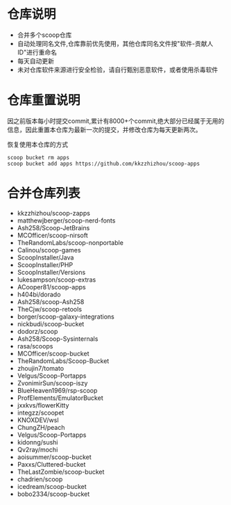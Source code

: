 # 仓库说明

- 合并多个scoop仓库
- 自动处理同名文件,仓库靠前优先使用，其他仓库同名文件按"软件-贡献人ID"进行重命名
- 每天自动更新
- 未对仓库软件来源进行安全检验，请自行甄别恶意软件，或者使用杀毒软件

# 仓库重置说明

因之前版本每小时提交commit,累计有8000+个commit,绝大部分已经属于无用的信息，因此重置本仓库为最新一次的提交，并修改仓库为每天更新两次。

恢复使用本仓库的方式

```
scoop bucket rm apps
scoop bucket add apps https://github.com/kkzzhizhou/scoop-apps
```

# 合并仓库列表

- kkzzhizhou/scoop-zapps
- matthewjberger/scoop-nerd-fonts
- Ash258/Scoop-JetBrains
- MCOfficer/scoop-nirsoft
- TheRandomLabs/scoop-nonportable
- Calinou/scoop-games
- ScoopInstaller/Java
- ScoopInstaller/PHP
- ScoopInstaller/Versions
- lukesampson/scoop-extras
- ACooper81/scoop-apps
- h404bi/dorado
- Ash258/scoop-Ash258
- TheCjw/scoop-retools
- borger/scoop-galaxy-integrations
- nickbudi/scoop-bucket
- dodorz/scoop
- Ash258/Scoop-Sysinternals
- rasa/scoops
- MCOfficer/scoop-bucket
- TheRandomLabs/Scoop-Bucket
- zhoujin7/tomato
- Velgus/Scoop-Portapps
- ZvonimirSun/scoop-iszy
- BlueHeaven1969/rsp-scoop
- ProfElements/EmulatorBucket
- jxxkvs/flowerKitty
- integzz/scoopet
- KNOXDEV/wsl
- ChungZH/peach
- Velgus/Scoop-Portapps
- kidonng/sushi
- Qv2ray/mochi
- aoisummer/scoop-bucket
- Paxxs/Cluttered-bucket
- TheLastZombie/scoop-bucket
- chadrien/scoop
- icedream/scoop-bucket
- bobo2334/scoop-bucket
